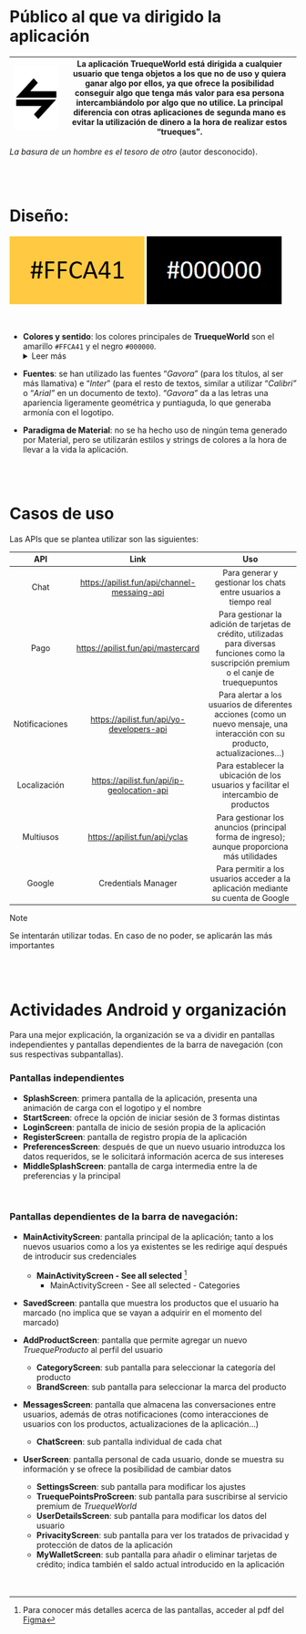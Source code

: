 # **Público al que va dirigido la aplicación**

| [![TruequeWorld](https://github.com/TheRockex/TruequeWorld/blob/main/elegido.svg)](https://github.com/TheRockex/TruequeWorld) | La aplicación TruequeWorld está dirigida a cualquier usuario que tenga objetos a los que no de uso y quiera ganar algo por ellos, ya que ofrece la posibilidad conseguir algo que tenga más valor para esa persona intercambiándolo por algo que no utilice. La principal diferencia con otras aplicaciones de segunda mano es evitar la utilización de dinero a la hora de realizar estos “trueques”. |
| --- | --- |

*La basura de un hombre es el tesoro de otro* (autor desconocido).

<br/>
<br/>

# **Diseño:**
![Amarillo](https://github.com/TheRockex/TruequeWorld/blob/main/FFCA41.png)          ![Negro](https://github.com/TheRockex/TruequeWorld/blob/main/000000.png)

<br/>

- **Colores y sentido**: los colores principales de **TruequeWorld** son el amarillo `#FFCA41` y el negro `#000000`.
  <details>
  <summary>Leer más</summary>
  La elección del amarillo fue una decisión simple. La mayoría de aplicaciones relacionadas con la compra-venta de artículos de segunda mano utilizan derivados del verde y el azul. El rojo, el amarillo y el azul    son los 3 colores primarios; pero el rojo se asocia más frecuentemente a la comida; el azul y el verde nos parecían poco originales. Por otra parte, el amarillo, además de no estar presente como color principal   en ninguna aplicación de este tipo,  se caracteriza por transmitir sentimientos de felicidad, entusiasmo, creatividad, la divinidad y el valor; además de otros no tan positivos como la precaución y la alerta.     La felicidad por poder darle un uso a tus objetos consiguiendo otros nuevos, el entusiasmo de conseguir productos que ya no se encuentran a la venta oficialmente, el conocimiento de que lo que posees puede        tener más valor del que conoces; pero también el recordatorio de que hay que tener cuidado con los intercambios; buscamos generar todo esto mediante el uso del amarillo. El negro es un color que combina con el    resto; y al ser el color principal de tonalidad clara, resalta a la perfección los textos de toda la aplicación.
</details>
  

- **Fuentes**: se han utilizado las fuentes “*Gavora*” (para los títulos, al ser más llamativa) e “*Inter*” (para el resto de textos, similar a utilizar “*Calibri”* o “*Arial”* en un documento de texto). “*Gavora”* da a las letras una apariencia ligeramente geométrica y puntiaguda, lo que generaba armonía con el logotipo.

- **Paradigma de Material**: no se ha hecho uso de ningún tema generado por Material, pero se utilizarán estilos y strings de colores a la hora de llevar a la vida la aplicación.

<br/>
<br/>

# **Casos de uso**
Las APIs  que se plantea utilizar son las siguientes:

|API|Link|Uso|
| :-: | :-: | :-: |
|Chat|https://apilist.fun/api/channel-messaing-api|Para generar y gestionar los chats entre usuarios a tiempo real|
|Pago|https://apilist.fun/api/mastercard|Para gestionar la adición de tarjetas de crédito, utilizadas para diversas funciones como la suscripción premium o el canje de truequepuntos|
|Notificaciones|https://apilist.fun/api/yo-developers-api|Para alertar a los usuarios de diferentes acciones (como un nuevo mensaje, una interacción con su producto, actualizaciones…)|
|Localización|<https://apilist.fun/api/ip-geolocation-api>|Para establecer la ubicación de los usuarios y facilitar el intercambio de productos|
|Multiusos|https://apilist.fun/api/yclas|Para gestionar los anuncios (principal forma de ingreso); aunque proporciona más utilidades|
|Google|Credentials Manager|Para permitir a los usuarios acceder a la aplicación mediante su cuenta de Google|

> [!NOTE]
> Se intentarán utilizar todas. En caso de no poder, se aplicarán las más importantes

<br/>
<br/>

# **Actividades Android y organización**
Para una mejor explicación, la organización se va a dividir en pantallas independientes y pantallas dependientes de la barra de navegación (con sus respectivas subpantallas).

### Pantallas independientes

- **SplashScreen**: primera pantalla de la aplicación, presenta una animación de carga con el logotipo y el nombre
- **StartScreen**: ofrece la opción de iniciar sesión de 3 formas distintas
- **LoginScreen**: pantalla de inicio de sesión propia de la aplicación
- **RegisterScreen**: pantalla de registro propia de la aplicación
- **PreferencesScreen**: después de que un nuevo usuario introduzca los datos requeridos, se le solicitará información acerca de sus intereses
- **MiddleSplashScreen**: pantalla de carga intermedia entre la de preferencias y la principal

<br/>

### Pantallas dependientes de la barra de navegación:

- **MainActivityScreen**: pantalla principal de la aplicación; tanto a los nuevos usuarios como a los ya existentes se les redirige aquí después de introducir sus credenciales
    - **MainActivityScreen - See all selected** [^1]
        - MainActivityScreen - See all selected - Categories
- **SavedScreen**: pantalla que muestra los productos que el usuario ha marcado (no implica que se vayan a adquirir en el momento del marcado)
- **AddProductScreen**: pantalla que permite agregar un nuevo *TruequeProducto* al perfil del usuario
    - **CategoryScreen**: sub pantalla para seleccionar la categoría del producto
    - **BrandScreen**: sub pantalla para seleccionar la marca del producto
- **MessagesScreen**: pantalla que almacena las conversaciones entre usuarios, además de otras notificaciones (como interacciones de usuarios con los productos, actualizaciones de la aplicación...)
    - **ChatScreen**: sub pantalla individual de cada chat
- **UserScreen**: pantalla personal de cada usuario, donde se muestra su información y se ofrece la posibilidad de cambiar datos
    - **SettingsScreen**: sub pantalla para modificar los ajustes
    - **TruequePointsProScreen**: sub pantalla para suscribirse al servicio premium de *TruequeWorld*
    - **UserDetailsScreen**: sub pantalla para modificar los datos del usuario
    - **PrivacityScreen**: sub pantalla para ver los tratados de privacidad y protección de datos de la aplicación
    - **MyWalletScreen**: sub pantalla para añadir o eliminar tarjetas de crédito; indica también el saldo actual introducido en la aplicación

  <br/>
  <br/>

[^1]: Para conocer más detalles acerca de las pantallas, acceder al pdf del [Figma](https://github.com/TheRockex/TruequeWorld/blob/main/TruequeWorld.pdf)
